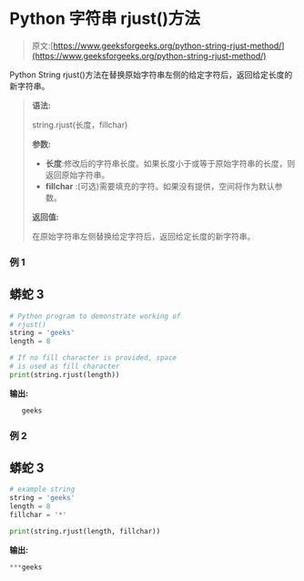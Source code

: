# Python 字符串 rjust()方法

> 原文:[https://www.geeksforgeeks.org/python-string-rjust-method/](https://www.geeksforgeeks.org/python-string-rjust-method/)

Python String rjust()方法在替换原始字符串左侧的给定字符后，返回给定长度的新字符串。

> **语法:**
> 
> string.rjust(长度，fillchar)
> 
> **参数:**
> 
> *   **长度**:修改后的字符串长度。如果长度小于或等于原始字符串的长度，则返回原始字符串。
> *   **fillchar** :(可选)需要填充的字符。如果没有提供，空间将作为默认参数。
> 
> **返回值:**
> 
> 在原始字符串左侧替换给定字符后，返回给定长度的新字符串。

### 例 1

## 蟒蛇 3

```py
# Python program to demonstrate working of
# rjust()
string = 'geeks'
length = 8

# If no fill character is provided, space
# is used as fill character
print(string.rjust(length))
```

**输出:**

```py
   geeks 
```

### 例 2

## 蟒蛇 3

```py
# example string
string = 'geeks'
length = 8
fillchar = '*'

print(string.rjust(length, fillchar))
```

**输出:**

```py
***geeks  
```